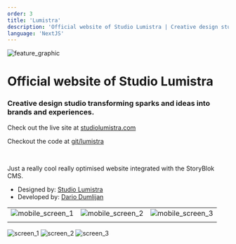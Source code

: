 ```yaml
---
order: 3
title: 'Lumistra'
description: 'Official website of Studio Lumistra | Creative design studio transforming sparks and ideas into brands and experiences.'
language: 'NextJS'
---
```

![feature_graphic](@images/projects/lumistra/feature_graphic.webp)

# Official website of Studio Lumistra

### Creative design studio transforming sparks and ideas into brands and experiences.

Check out the live site at [studiolumistra.com](https://studiolumistra.com)

Checkout the code at [git/lumistra](https://github.com/lumistra/lumistra)

<br />

Just a really cool really optimised website integrated with the StoryBlok CMS.

- Designed by: [Studio Lumistra](https://studiolumistra.com)
- Developed by: [Dario Dumlijan](https://www.linkedin.com/in/dariodumlijan)

<!-- Hack to display images in a grid -->
| | | |
|-|-|-|
| ![mobile_screen_1](@images/projects/lumistra/mobile_screen_1.webp) | ![mobile_screen_2](@images/projects/lumistra/mobile_screen_2.webp) | ![mobile_screen_3](@images/projects/lumistra/mobile_screen_3.webp)
| | | |

![screen_1](@images/projects/lumistra/screen_1.webp)
![screen_2](@images/projects/lumistra/screen_2.webp)
![screen_3](@images/projects/lumistra/screen_3.webp)
